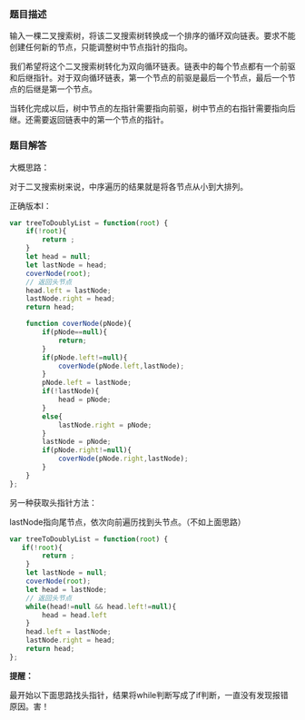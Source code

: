 ### 题目描述

输入一棵二叉搜索树，将该二叉搜索树转换成一个排序的循环双向链表。要求不能创建任何新的节点，只能调整树中节点指针的指向。

我们希望将这个二叉搜索树转化为双向循环链表。链表中的每个节点都有一个前驱和后继指针。对于双向循环链表，第一个节点的前驱是最后一个节点，最后一个节点的后继是第一个节点。

当转化完成以后，树中节点的左指针需要指向前驱，树中节点的右指针需要指向后继。还需要返回链表中的第一个节点的指针。

### 题目解答

大概思路：

对于二叉搜索树来说，中序遍历的结果就是将各节点从小到大排列。

正确版本Ⅰ：

```js
var treeToDoublyList = function(root) {
    if(!root){
        return ;
    }
    let head = null;
    let lastNode = head;
    coverNode(root);
    // 返回头节点
    head.left = lastNode;
    lastNode.right = head;
    return head;

    function coverNode(pNode){
        if(pNode==null){
            return;
        }
        if(pNode.left!=null){
            coverNode(pNode.left,lastNode);
        }
        pNode.left = lastNode;
        if(!lastNode){
            head = pNode;
        }
        else{
            lastNode.right = pNode;
        }
        lastNode = pNode;
        if(pNode.right!=null){
            coverNode(pNode.right,lastNode);
        }
    }
};
```

另一种获取头指针方法：

lastNode指向尾节点，依次向前遍历找到头节点。（不如上面思路）

```js
var treeToDoublyList = function(root) {
   if(!root){
        return ;
    }
    let lastNode = null;
    coverNode(root);
    let head = lastNode;
    // 返回头节点
    while(head!=null && head.left!=null){
        head = head.left
    }
    head.left = lastNode;
    lastNode.right = head;
    return head;
};
```



**提醒：**

最开始以下面思路找头指针，结果将while判断写成了if判断，一直没有发现报错原因。害！